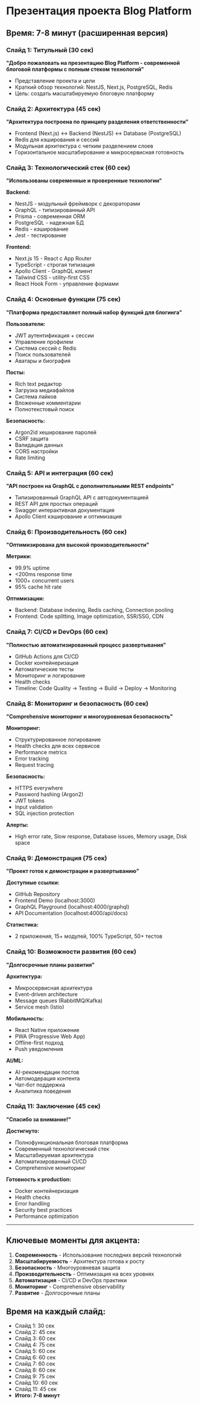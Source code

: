 # Презентация проекта Blog Platform
## Время: 7-8 минут (расширенная версия)

### Слайд 1: Титульный (30 сек)
**"Добро пожаловать на презентацию Blog Platform - современной блоговой платформы с полным стеком технологий"**

- Представление проекта и цели
- Краткий обзор технологий: NestJS, Next.js, PostgreSQL, Redis
- Цель: создать масштабируемую блоговую платформу

### Слайд 2: Архитектура (45 сек)
**"Архитектура построена по принципу разделения ответственности"**

- Frontend (Next.js) ↔ Backend (NestJS) ↔ Database (PostgreSQL)
- Redis для кэширования и сессий
- Модульная архитектура с четким разделением слоев
- Горизонтальное масштабирование и микросервисная готовность

### Слайд 3: Технологический стек (60 сек)
**"Использованы современные и проверенные технологии"**

**Backend:**
- NestJS - модульный фреймворк с декораторами
- GraphQL - типизированный API
- Prisma - современная ORM
- PostgreSQL - надежная БД
- Redis - кэширование
- Jest - тестирование

**Frontend:**
- Next.js 15 - React с App Router
- TypeScript - строгая типизация
- Apollo Client - GraphQL клиент
- Tailwind CSS - utility-first CSS
- React Hook Form - управление формами

### Слайд 4: Основные функции (75 сек)
**"Платформа предоставляет полный набор функций для блогинга"**

**Пользователи:**
- JWT аутентификация + сессии
- Управление профилем
- Система сессий с Redis
- Поиск пользователей
- Аватары и биография

**Посты:**
- Rich text редактор
- Загрузка медиафайлов
- Система лайков
- Вложенные комментарии
- Полнотекстовый поиск

**Безопасность:**
- Argon2id хеширование паролей
- CSRF защита
- Валидация данных
- CORS настройки
- Rate limiting

### Слайд 5: API и интеграция (60 сек)
**"API построен на GraphQL с дополнительными REST endpoints"**

- Типизированный GraphQL API с автодокументацией
- REST API для простых операций
- Swagger интерактивная документация
- Apollo Client кэширование и оптимизация

### Слайд 6: Производительность (60 сек)
**"Оптимизирована для высокой производительности"**

**Метрики:**
- 99.9% uptime
- <200ms response time
- 1000+ concurrent users
- 95% cache hit rate

**Оптимизации:**
- Backend: Database indexing, Redis caching, Connection pooling
- Frontend: Code splitting, Image optimization, SSR/SSG, CDN

### Слайд 7: CI/CD и DevOps (60 сек)
**"Полностью автоматизированный процесс развертывания"**

- GitHub Actions для CI/CD
- Docker контейнеризация
- Автоматические тесты
- Мониторинг и логирование
- Health checks
- Timeline: Code Quality → Testing → Build → Deploy → Monitoring

### Слайд 8: Мониторинг и безопасность (60 сек)
**"Comprehensive мониторинг и многоуровневая безопасность"**

**Мониторинг:**
- Структурированное логирование
- Health checks для всех сервисов
- Performance metrics
- Error tracking
- Request tracing

**Безопасность:**
- HTTPS everywhere
- Password hashing (Argon2)
- JWT tokens
- Input validation
- SQL injection protection

**Алерты:**
- High error rate, Slow response, Database issues, Memory usage, Disk space

### Слайд 9: Демонстрация (75 сек)
**"Проект готов к демонстрации и развертыванию"**

**Доступные ссылки:**
- GitHub Repository
- Frontend Demo (localhost:3000)
- GraphQL Playground (localhost:4000/graphql)
- API Documentation (localhost:4000/api/docs)

**Статистика:**
- 2 приложения, 15+ модулей, 100% TypeScript, 50+ тестов

### Слайд 10: Возможности развития (60 сек)
**"Долгосрочные планы развития"**

**Архитектура:**
- Микросервисная архитектура
- Event-driven architecture
- Message queues (RabbitMQ/Kafka)
- Service mesh (Istio)

**Мобильность:**
- React Native приложение
- PWA (Progressive Web App)
- Offline-first подход
- Push уведомления

**AI/ML:**
- AI-рекомендации постов
- Автомодерация контента
- Чат-бот поддержка
- Аналитика поведения

### Слайд 11: Заключение (45 сек)
**"Спасибо за внимание!"**

**Достигнуто:**
- Полнофункциональная блоговая платформа
- Современный технологический стек
- Масштабируемая архитектура
- Автоматизированный CI/CD
- Comprehensive мониторинг

**Готовность к production:**
- Docker контейнеризация
- Health checks
- Error handling
- Security best practices
- Performance optimization

---

## Ключевые моменты для акцента:

1. **Современность** - Использование последних версий технологий
2. **Масштабируемость** - Архитектура готова к росту
3. **Безопасность** - Многоуровневая защита
4. **Производительность** - Оптимизация на всех уровнях
5. **Автоматизация** - CI/CD и DevOps практики
6. **Мониторинг** - Comprehensive observability
7. **Развитие** - Долгосрочные планы

## Время на каждый слайд:
- Слайд 1: 30 сек
- Слайд 2: 45 сек  
- Слайд 3: 60 сек
- Слайд 4: 75 сек
- Слайд 5: 60 сек
- Слайд 6: 60 сек
- Слайд 7: 60 сек
- Слайд 8: 60 сек
- Слайд 9: 75 сек
- Слайд 10: 60 сек
- Слайд 11: 45 сек
- **Итого: 7-8 минут**
